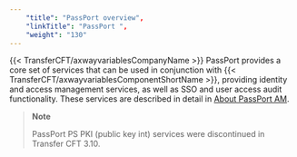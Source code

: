 ```yaml
---
    "title": "PassPort overview",
    "linkTitle": "PassPort ",
    "weight": "130"
---
```

{{< TransferCFT/axwayvariablesCompanyName  >}} PassPort provides a core set of services that can be used in conjunction with {{< TransferCFT/axwayvariablesComponentShortName  >}}, providing identity and access management services, as well as SSO and user access audit functionality. These services are described in detail in [About PassPort AM](../../internal_a_m_start_here/about_passport_am).

> **Note**
>
> PassPort PS PKI (public key int) services were discontinued in Transfer CFT 3.10.
